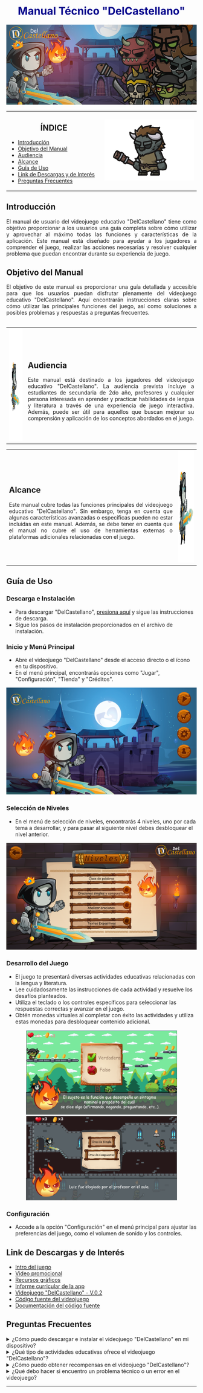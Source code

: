<div align="center">
  <h1 style="color: darkblue;">Manual Técnico "DelCastellano"</h1>
</div>


<p align="center">
  <img src="https://github.com/IsseiSenpai/TeChettos-Pruebas/blob/main/IMG-REDME/1.png" alt="Imagen">
</p>

<table>
  <tr>
    <td width="50%">
      <h2 align="center">ÍNDICE</h2>
      <ul>
        <li><a href="#introducción">Introducción</a></li>
        <li><a href="#objetivo-del-manual">Objetivo del Manual</a></li>
        <li><a href="#audiencia">Audiencia</a></li>
        <li><a href="#alcance">Alcance</a></li>
        <li><a href="#guía-de-uso">Guía de Uso</a></li>
        <li><a href="#link-de-descargas-y-de-interés">Link de Descargas y de Interés</a></li>
        <li><a href="#preguntas-frecuentes">Preguntas Frecuentes</a></li>
      </ul>
    </td>
    <td width="50%">
      <p align="right">
        <img src="https://github.com/IsseiSenpai/TeChettos-Pruebas/blob/main/IMG-REDME/EnemigoEDLE.gif" alt="Imagen">
      </p>
    </td>
  </tr>
</table>

## Introducción  
<div align="justify">El manual de usuario del videojuego educativo "DelCastellano" tiene como objetivo proporcionar a los usuarios una guía completa sobre cómo utilizar y aprovechar al máximo todas las funciones y características de la aplicación. Este manual está diseñado para ayudar a los jugadores a comprender el juego, realizar las acciones necesarias y resolver cualquier problema que puedan encontrar durante su experiencia de juego.</div>

## Objetivo del Manual  
<div align="justify">El objetivo de este manual es proporcionar una guía detallada y accesible para que los usuarios puedan disfrutar plenamente del videojuego educativo "DelCastellano". Aquí encontrarán instrucciones claras sobre cómo utilizar las principales funciones del juego, así como soluciones a posibles problemas y respuestas a preguntas frecuentes.</div>
<br>
<table>
  <tr>
    <td align="right">
      <img src="https://github.com/IsseiSenpai/TeChettos-Pruebas/blob/main/IMG-REDME/Ataque.gif" width="298" height="298">
    </td>
    <td>
      <h2>Audiencia</h2>
      <div align="justify">Este manual está destinado a los jugadores del videojuego educativo "DelCastellano". La audiencia prevista incluye a estudiantes de secundaria de 2do año, profesores y cualquier persona interesada en aprender y practicar habilidades de lengua y literatura a través de una experiencia de juego interactiva. Además, puede ser útil para aquellos que buscan mejorar su comprensión y aplicación de los conceptos abordados en el juego.</div>
    </td>
  </tr>
</table>

<table>
  <tr>
    <td>
      <h2>Alcance</h2>
      <div align="justify">Este manual cubre todas las funciones principales del videojuego educativo "DelCastellano". Sin embargo, tenga en cuenta que algunas características avanzadas o específicas pueden no estar incluidas en este manual. Además, se debe tener en cuenta que el manual no cubre el uso de herramientas externas o plataformas adicionales relacionadas con el juego.</div>
    </td>
    <td>
      <img src="https://github.com/IsseiSenpai/TeChettos-Pruebas/blob/main/IMG-REDME/IDLE.gif" alt="Imagen" width="298" height="298">
    </td>
  </tr>
</table>

## Guía de Uso  
### Descarga e Instalación  
- Para descargar "DelCastellano", [presiona aquí](enlace_de_descarga) y sigue las instrucciones de descarga.  
- Sigue los pasos de instalación proporcionados en el archivo de instalación.

### Inicio y Menú Principal  
- Abre el videojuego "DelCastellano" desde el acceso directo o el ícono en tu dispositivo.  
- En el menú principal, encontrarás opciones como "Jugar", "Configuración", "Tienda" y "Créditos".  
<p align="center">
  <img src="https://github.com/IsseiSenpai/TeChettos-Pruebas/blob/main/IMG-REDME/2.png" alt="Imagen">
</p>

### Selección de Niveles  
- En el menú de selección de niveles, encontrarás 4 niveles, uno por cada tema a desarrollar, y para pasar al siguiente nivel debes desbloquear el nivel anterior.  
<p align="center">
  <img src="https://github.com/IsseiSenpai/TeChettos-Pruebas/blob/main/IMG-REDME/3.png">
</p>

### Desarrollo del Juego  
- El juego te presentará diversas actividades educativas relacionadas con la lengua y literatura.  
- Lee cuidadosamente las instrucciones de cada actividad y resuelve los desafíos planteados.  
- Utiliza el teclado o los controles específicos para seleccionar las respuestas correctas y avanzar en el juego.  
- Obtén monedas virtuales al completar con éxito las actividades y utiliza estas monedas para desbloquear contenido adicional.  
<p align="center">
  <img src="https://github.com/IsseiSenpai/TeChettos-Pruebas/blob/main/IMG-REDME/4.png" width="400" alt="Imagen 1">
  <img src="https://github.com/IsseiSenpai/TeChettos-Pruebas/blob/main/IMG-REDME/5.png" width="400" alt="Imagen 2">
</p>


### Configuración  
- Accede a la opción "Configuración" en el menú principal para ajustar las preferencias del juego, como el volumen de sonido y los controles.

## Link de Descargas y de Interés
- [Intro del juego](https://github.com/IsseiSenpai/TeChettos-Pruebas/raw/main/INTRO-DelCastellano-V-2.0.3/INTRO-DelCastellano-V-2.0.3.rar)
- [Video promocional](url_de_descarga_video_promocional)
- [Recursos gráficos](https://github.com/IsseiSenpai/TeChettos-Pruebas/blob/main/ARCHIVOS-INTRO-DelCastellano-V-2.0.3/ARCHIVOS-INTRO-DelCastellano-V-2.0.3.rar)
- [Informe curricular de la app](url_de_descarga_informe_curricular)
- [Videojuego "DelCastellano" - V.0.2](url_de_descarga_videojuego)
- [Código fuente del videojuego](url_de_descarga_código_fuente)
- [Documentación del código fuente](https://isseisenpai.github.io/Doxyger/)

## Preguntas Frecuentes  
<details>
  <summary>¿Cómo puedo descargar e instalar el videojuego "DelCastellano" en mi dispositivo?</summary>
  <p align="justify">Para descargar e instalar el videojuego "DelCastellano", ve al acapite Guía de uso > Descarga e Instalación o en al apartado de descargas y sigue las instrucciones de descarga.</p>
</details>

<details>
  <summary>¿Qué tipo de actividades educativas ofrece el videojuego "DelCastellano"?</summary>
  <p align="justify">El videojuego "DelCastellano" ofrece una variedad de actividades educativas relacionadas con la lengua y literatura. Los jugadores encontrarán desafíos de gramática, ortografía, comprensión de lectura y más. Estas actividades están diseñadas para fortalecer los conocimientos y habilidades en lengua y literatura de manera interactiva y divertida.</p>
</details>

<details>
  <summary>¿Cómo puedo obtener recompensas en el videojuego "DelCastellano"?</summary>
  <p align="justify">En el videojuego "DelCastellano", los jugadores pueden obtener recompensas al completar con éxito las actividades educativas. Cada actividad completada con éxito otorgará monedas virtuales que se pueden utilizar para desbloquear contenido adicional, personalizar el personaje y más. ¡Sigue desafiándote a ti mismo y obtén más recompensas!</p>
</details>

<details>
  <summary>¿Qué debo hacer si encuentro un problema técnico o un error en el videojuego?</summary>
  <p align="justify">Si encuentras algún problema técnico o error en el videojuego "DelCastellano", te recomendamos verificar que tu dispositivo cumpla con los requisitos mínimos del sistema. Si el problema persiste, te recomendamos reiniciar el juego y, si es necesario, desinstalar y volver a instalar el juego. Si el problema persiste, por favor, contáctanos a través de nuestra página de soporte en el sitio web para que podamos brindarte asistencia adicional.</p>
</details>

---
